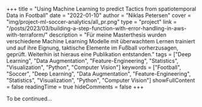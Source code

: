 +++
title = "Using Machine Learning to predict Tactics from spatiotemporal Data in Football"
date = "2022-01-10"
author = "Niklas Petersen"
cover = "img/project-ml-soccer-analytics/all_pr.png"
type = "project"
link = "/posts/2023/03/building-a-step-function-with-error-handling-in-aws-with-terraform/"
description = "Für meine Masterthesis wurden verschiedene Machine Learning Modelle mit überwachtem Lernen trainiert und auf ihre Eignung, taktische Elemente im Fußball vorherzusagen, geprüft. Weiterhin ist hieraus eine Publikation entstanden."
tags = ["Deep Learning", "Data Augmentation", "Feature-Engineering", "Statistics", "Visualization", "Python", "Computer Vision"]
keywords = ["Football", "Soccer", "Deep Learning", "Data Augmentation", "Feature-Engineering", "Statistics", "Visualization", "Python", "Computer Vision"]
showFullContent = false
readingTime = true
hideComments = false
+++

To be continued...